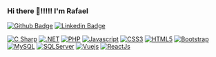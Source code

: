 ### Hi there 👋!!!!! I'm Rafael

[![Github Badge](https://img.shields.io/badge/-Github-black?style=for-the-badge&logo=github&logoColor=white&link=https://github.com/RafaelPRufino/)](https://github.comRafaelPRufino) 
[![Linkedin Badge](https://img.shields.io/badge/-LinkedIn-blue?style=for-the-badge&logo=Linkedin&logoColor=white&link=https://www.linkedin.com/in/rafael-rufino-a51879a2/)](https://www.linkedin.com/in/rafael-rufino-a51879a2/)

[![C Sharp](https://img.shields.io/badge/-C_Sharp-239120?style=flat&logo=c-sharp&logoColor=white)](https://docs.microsoft.com/en-us/dotnet/csharp)
[![.NET](https://img.shields.io/badge/-.NET-5C2D91?style=flat&logo=.net&logoColor=white)](https://dotnet.microsoft.com)
[![PHP](https://img.shields.io/badge/-PHP-4F5B93?style=flat&logo=php&logoColor=white)](https://www.php.net)
[![Javascript](https://img.shields.io/badge/-Javascript-F7DF1E?style=flat&logo=javascript&logoColor=white)](https://www.javascript.com)
[![CSS3](https://img.shields.io/badge/-CSS3-157286?style=flat&logo=css3&logoColor=white)](https://www.w3.org/TR/css3-roadmap)
[![HTML5](https://img.shields.io/badge/-HTML5-E34F26?style=flat&logo=html5&logoColor=white)](https://html.spec.whatwg.org)
[![Bootstrap](https://img.shields.io/badge/-Bootstrap-563D7C?style=flat&logo=bootstrap&logoColor=white)](https://getbootstrap.com)
[![MySQL](https://img.shields.io/badge/-MySQL-4479A1?style=flat&logo=mysql&logoColor=white)](https://www.mysql.com)
[![SQLServer](https://img.shields.io/badge/-SQLServer-red?style=flat&logoColor=white)](https://www.microsoft.com/pt-br/sql-server/sql-server-downloads) 
[![Vuejs](https://img.shields.io/badge/-Vuejs-42b883?style=flat&logo=vue.js&logoColor=white)](https://vuejs.org)
[![ReactJs](https://img.shields.io/badge/-React-61dafb?style=flat&logo=react&logoColor=white)](https://pt-br.reactjs.org/)
